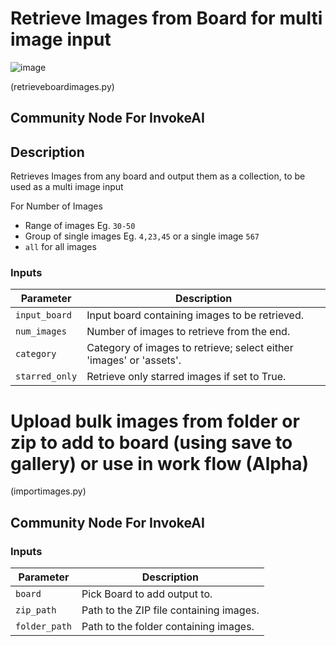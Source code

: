 # Retrieve Images from Board for multi image input
![image](https://github.com/user-attachments/assets/9ede3e16-f17c-44c2-a4a1-af490ad30ba4)

(retrieveboardimages.py)

## Community Node For InvokeAI

## Description
Retrieves Images from any board and output them as a collection, to be used as a multi image input

For Number of Images
* Range of images Eg. `30-50`
* Group of single images Eg. `4,23,45` or a single image `567`
* `all` for all images

### Inputs
| Parameter     | Description                                 
|---------------|---------------------------------------------|
| `input_board`  | Input board containing images to be retrieved.|
| `num_images` | Number of images to retrieve from the end.|
| `category` | Category of images to retrieve; select either 'images' or 'assets'.|
| `starred_only` | Retrieve only starred images if set to True.|


# Upload bulk images from folder or zip to add to board (using save to gallery) or use in work flow (Alpha)
(importimages.py)

## Community Node For InvokeAI

### Inputs
| Parameter     | Description                                 
|---------------|---------------------------------------------|
| `board` | Pick Board to add output to.|
| `zip_path`  | Path to the ZIP file containing images.|
| `folder_path` | Path to the folder containing images.|


